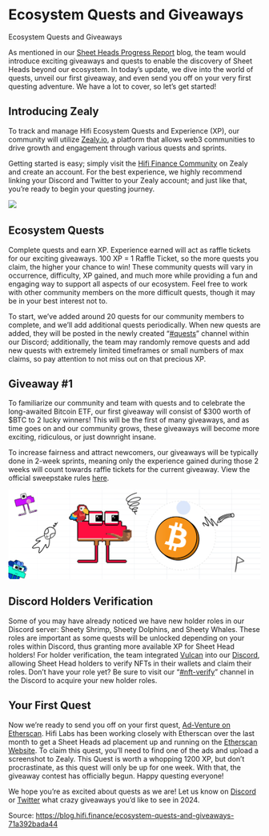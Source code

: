 
# Ecosystem Quests and Giveaways

Ecosystem Quests and Giveaways

As mentioned in our [Sheet Heads Progress Report](https://blog.hifi.finance/sheet-heads-progress-report-1b5959398618) blog, the team would introduce exciting giveaways and quests to enable the discovery of Sheet Heads beyond our ecosystem. In today’s update, we dive into the world of quests, unveil our first giveaway, and even send you off on your very first questing adventure. We have a lot to cover, so let’s get started!

## Introducing Zealy

To track and manage Hifi Ecosystem Quests and Experience (XP), our community will utilize [Zealy.io](https://zealy.io/c/hififinance/questboard), a platform that allows web3 communities to drive growth and engagement through various quests and sprints.

Getting started is easy; simply visit the [Hifi Finance Community](https://zealy.io/c/hififinance/questboard) on Zealy and create an account. For the best experience, we highly recommend linking your Discord and Twitter to your Zealy account; and just like that, you’re ready to begin your questing journey.

![](../images/2024-01-15_ecosystem-quests-and-giveaways/1_Sl6f4dZQpulOT-iamGkXpQ.png)

## Ecosystem Quests

Complete quests and earn XP. Experience earned will act as raffle tickets for our exciting giveaways. 100 XP = 1 Raffle Ticket, so the more quests you claim, the higher your chance to win! These community quests will vary in occurrence, difficulty, XP gained, and much more while providing a fun and engaging way to support all aspects of our ecosystem. Feel free to work with other community members on the more difficult quests, though it may be in your best interest not to.

To start, we’ve added around 20 quests for our community members to complete, and we’ll add additional quests periodically. When new quests are added, they will be posted in the newly created “[#quests](https://discord.com/channels/724701556087455815/1197202058877603890)” channel within our Discord; additionally, the team may randomly remove quests and add new quests with extremely limited timeframes or small numbers of max claims, so pay attention to not miss out on that precious XP.

## Giveaway #1

To familiarize our community and team with quests and to celebrate the long-awaited Bitcoin ETF, our first giveaway will consist of $300 worth of $BTC to 2 lucky winners! This will be the first of many giveaways, and as time goes on and our community grows, these giveaways will become more exciting, ridiculous, or just downright insane.

To increase fairness and attract newcomers, our giveaways will be typically done in 2-week sprints, meaning only the experience gained during those 2 weeks will count towards raffle tickets for the current giveaway. View the official sweepstake rules [here](https://firebasestorage.googleapis.com/v0/b/sheetheads-2.appspot.com/o/Hifi%20Labs%20Quest%20Sweepstakes%20Official%20Rules.pdf?alt=media&token=795bdb28-0c33-49d4-8b7e-eabbe5014e80).

![](../images/2024-01-15_ecosystem-quests-and-giveaways/1_ULANfRuL3Ci6B5g59DmQCQ.png)

## Discord Holders Verification

Some of you may have already noticed we have new holder roles in our Discord server: Sheety Shrimp, Sheety Dolphins, and Sheety Whales. These roles are important as some quests will be unlocked depending on your roles within Discord, thus granting more available XP for Sheet Head holders! For holder verification, the team integrated [Vulcan](https://www.vulcan.xyz/) into our [Discord](https://discord.gg/uGxaCppKSH), allowing Sheet Head holders to verify NFTs in their wallets and claim their roles. Don’t have your role yet? Be sure to visit our “[#nft-verify](https://discord.com/channels/724701556087455815/1197203195424940112)” channel in the Discord to acquire your new holder roles.

## Your First Quest

Now we’re ready to send you off on your first quest, [Ad-Venture on Etherscan](https://zealy.io/c/hififinance/questboard/80d8e8f7-93b7-45e0-8a43-5686eff9bbc6). Hifi Labs has been working closely with Etherscan over the last month to get a Sheet Heads ad placement up and running on the [Etherscan Website](https://etherscan.io/). To claim this quest, you’ll need to find one of the ads and upload a screenshot to Zealy. This Quest is worth a whopping 1200 XP, but don’t procrastinate, as this quest will only be up for one week. With that, the giveaway contest has officially begun. Happy questing everyone!

We hope you’re as excited about quests as we are! Let us know on [Discord](https://discord.com/invite/PRVfJQbJZ8) or [Twitter](https://twitter.com/hififinance) what crazy giveaways you’d like to see in 2024.


Source: https://blog.hifi.finance/ecosystem-quests-and-giveaways-71a392bada44
